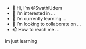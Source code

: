 - 👋 Hi, I’m @SwathiUdem
- 👀 I’m interested in ...
- 🌱 I’m currently learning ...
- 💞️ I’m looking to collaborate on ...
- 📫 How to reach me ...

<!---
SwathiUdem/SwathiUdem is a ✨ special ✨ repository because its `README.md` (this file) appears on your GitHub profile.
You can click the Preview link to take a look at your changes.
--->
im just learning
